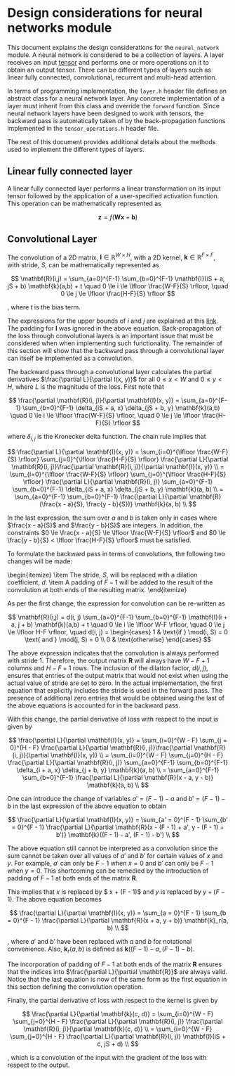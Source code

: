 # Design considerations for neural networks module

This document explains the design considerations for the `neural_network` module. A neural network is considered to be a collection of layers. A layer receives an input [tensor](../tensor/README.md) and performs one or more operations on it to obtain an output tensor. There can be different types of layers such as linear fully connected, convolutional, recurrent and multi-head attention. 

In terms of programming implementation, the `layer.h` header file defines an abstract class for a neural network layer. Any concrete implementation of a layer must inherit from this class and override the `forward` function. Since neural network layers have been designed to work with tensors, the backward pass is automatically taken of by the back-propagation functions implemented in the `tensor_operations.h` header file.

The rest of this document provides additional details about the methods used to implement the different types of layers.

## Linear fully connected layer

A linear fully connected layer performs a linear transformation on its input tensor followed by the application of a user-specified activation function. This operation can be mathematically represented as 

$$
\mathbf{z} = f(\mathbf{W} \mathbf{x} + \mathbf{b})
$$

## Convolutional Layer

The convolution of a 2D matrix, $\mathbf{I} \in \mathbb{R}^{W \times H}$, with a 2D kernel, $\mathbf{k} \in \mathbb{R}^{F \times F}$, with stride, $S$, can be mathematically represented as

$$
\mathbf{R}(i,j) = \sum_{a=0}^{F-1} \sum_{b=0}^{F-1} \mathbf{I}(iS + a, jS + b) \mathbf{k}(a,b) + t \quad 0 \le i \le \lfloor \frac{W-F}{S} \rfloor, \quad 0 \le j \le \lfloor \frac{H-F}{S} \rfloor 
$$

, where $t$ is the bias term.

The expressions for the upper bounds of $i$ and $j$ are explained at this [link](https://cs231n.github.io/convolutional-networks/). The padding for $\mathbf{I}$ was ignored in the above equation. Back-propagation of the loss through convolutional layers is an important issue that must be considered when when implementing such functionality. The remainder of this section will show that the backward pass through a convolutional layer can itself be implemented as a convolution.

The backward pass through a convolutional layer calculates the partial derivatives $\frac{\partial L}{\partial I(x, y)}$ for all $0 \le x < W$ and $0 \le y < H$, where $L$ is the magnitude of the loss. First note that 

$$
\frac{\partial \mathbf{R}(i, j)}{\partial \mathbf{I}(x, y)} = \sum_{a=0}^{F-1} \sum_{b=0}^{F-1} \delta_{iS + a, x} \delta_{jS + b, y} \mathbf{k}(a,b) \quad 0 \le i \le \lfloor \frac{W-F}{S} \rfloor, \quad 0 \le j \le \lfloor \frac{H-F}{S} \rfloor
$$

where $\delta_{i, j}$ is the Kronecker delta function. The chain rule implies that 

$$
\frac{\partial L}{\partial \mathbf{I}(x, y)} = \sum_{i=0}^{\lfloor \frac{W-F}{S} \rfloor} \sum_{j=0}^{\lfloor \frac{H-F}{S} \rfloor} \frac{\partial L}{\partial \mathbf{R}(i, j)}\frac{\partial \mathbf{R}(i, j)}{\partial \mathbf{I}(x, y)} \\
= \sum_{i=0}^{\lfloor \frac{W-F}{S} \rfloor} \sum_{j=0}^{\lfloor \frac{H-F}{S} \rfloor} \frac{\partial L}{\partial \mathbf{R}(i, j)} \sum_{a=0}^{F-1} \sum_{b=0}^{F-1} \delta_{iS + a, x} \delta_{jS + b, y} \mathbf{k}(a, b) \\
= \sum_{a=0}^{F-1} \sum_{b=0}^{F-1} \frac{\partial L}{\partial \mathbf{R}(\frac{x - a}{S}, \frac{y - b}{S})} \mathbf{k}(a, b) \\
$$

In the last expression, the sum over $a$ and $b$ is taken only in cases where $\frac{x - a}{S}$ and $\frac{y - b}{S}$ are integers. In addition, the constraints $0 \le \frac{x - a}{S} \le \lfloor \frac{W-F}{S} \rfloor$ and $0 \le \frac{y - b}{S} < \lfloor \frac{H-F}{S} \rfloor$ must be satisfied. 

To formulate the backward pass in terms of convolutions, the following two changes will be made:

\begin{itemize}
    \item The stride, $S$, will be replaced with a dilation coefficient, $d$.
    \item A padding of $F-1$ will be added to the result of the convolution at both ends of the resulting matrix.
\end{itemize}

As per the first change, the expression for convolution can be re-written as 

$$
\mathbf{R}(i,j) = d(i, j) \sum_{a=0}^{F-1} \sum_{b=0}^{F-1} \mathbf{I}(i + a, j + b) \mathbf{k}(a,b) + t \quad 0 \le i \le \lfloor W-F \rfloor, \quad 0 \le j \le \lfloor H-F \rfloor, \quad d(i, j) = \begin{cases} 1 & \text{if } \mod(i, S) = 0 \text{ and } \mod(j, S) = 0 \\ 0 & \text{otherwise} \end{cases}
$$

The above expression indicates that the convolution is always performed with stride 1. Therefore, the output matrix $\mathbf{R}$ will always have $W - F + 1$ columns and $H - F + 1$ rows. The inclusion of the dilation factor, $d(i, j)$, ensures that entries of the output matrix that would not exist when using the actual value of stride are set to zero. In the actual implementation, the first equation that explicitly includes the stride is used in the forward pass. The presence of additional zero entries that would be obtained using the last of the above equations is accounted for in the backward pass.

With this change, the partial derivative of loss with respect to the input is given by 

$$
\frac{\partial L}{\partial \mathbf{I}(x, y)} = \sum_{i=0}^{W - F} \sum_{j = 0}^{H - F} \frac{\partial L}{\partial \mathbf{R}(i, j)}\frac{\partial \mathbf{R}(i, j)}{\partial \mathbf{I}(x, y)} \\
= \sum_{i=0}^{W - F} \sum_{j=0}^{H - F} \frac{\partial L}{\partial \mathbf{R}(i, j)} \sum_{a=0}^{F-1} \sum_{b=0}^{F-1} \delta_{i + a, x} \delta_{j + b, y} \mathbf{k}(a, b) \\
= \sum_{a=0}^{F-1} \sum_{b=0}^{F-1} \frac{\partial L}{\partial \mathbf{R}(x - a, y - b)} \mathbf{k}(a, b) \\
$$

One can introduce the change of variables $a' = (F - 1) - a$ and $b' = (F - 1) - b$ in the last expression of the above equation to obtain 

$$
\frac{\partial L}{\partial \mathbf{I}(x, y)} 
= \sum_{a' = 0}^{F - 1} \sum_{b' = 0}^{F - 1} \frac{\partial L}{\partial \mathbf{R}(x - (F - 1) + a', y - (F - 1) + b')} \mathbf{k}((F - 1) - a', (F - 1) -  b') \\
$$

The above equation still cannot be interpreted as a convolution since the sum cannot be taken over all values of $a'$ and $b'$ for certain values of $x$ and $y$. For example, $a'$ can only be $F - 1$ when $x = 0$ and $b'$ can only be $F - 1$ when $y = 0$. This shortcoming can be remedied by the introduction of padding of $F - 1$ at both ends of the matrix $\mathbf{R}$.

This implies that $x$ is replaced by $ x + (F - 1)$ and $y$ is replaced by $y + (F - 1)$. The above equation becomes

$$
\frac{\partial L}{\partial \mathbf{I}(x, y)} 
= \sum_{a = 0}^{F - 1} \sum_{b = 0}^{F - 1} \frac{\partial L}{\partial \mathbf{R}(x + a, y + b)} \mathbf{k}_r(a, b) \\
$$

, where $a'$ and $b'$ have been replaced with $a$ and $b$ for notational convenience. Also, $\mathbf{k}_r(a, b)$ is defined as $\mathbf{k}((F - 1) - a, (F - 1) - b)$.

The incorporation of padding of $F - 1$ at both ends of the matrix $\mathbf{R}$ ensures that the indices into $\frac{\partial L}{\partial \mathbf{R}}$ are always valid.
Notice that the last equation is now of the same form as the first equation in this section defining the convolution operation. 

Finally, the partial derivative of loss with respect to the kernel is given by 

$$
\frac{\partial L}{\partial \mathbf{k}(c, d)} = \sum_{i=0}^{W - F} \sum_{j=0}^{H - F} \frac{\partial L}{\partial \mathbf{R}(i, j)} \frac{\partial \mathbf{R}(i, j)}{\partial \mathbf{k}(c, d)} \\
= \sum_{i=0}^{W - F} \sum_{j=0}^{H - F} \frac{\partial L}{\partial \mathbf{R}(i, j)} \mathbf{I}(iS + c, jS + d) \\
$$

, which is a convolution of the input with the gradient of the loss with respect to the output.
